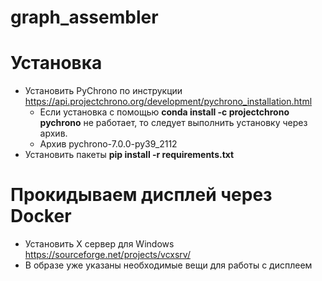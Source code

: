 # graph_assembler

# Установка
  
  * Установить PyChrono по инструкции https://api.projectchrono.org/development/pychrono_installation.html
    * Если установка с помощью  **conda install -c projectchrono pychrono** не работает, то следует выполнить установку через архив.
    * Архив pychrono-7.0.0-py39_2112
  * Установить пакеты **pip install -r requirements.txt**
  
# Прокидываем дисплей через Docker

* Установить Х сервер для Windows https://sourceforge.net/projects/vcxsrv/
* В образе уже указаны необходимые вещи для работы с дисплеем
  
